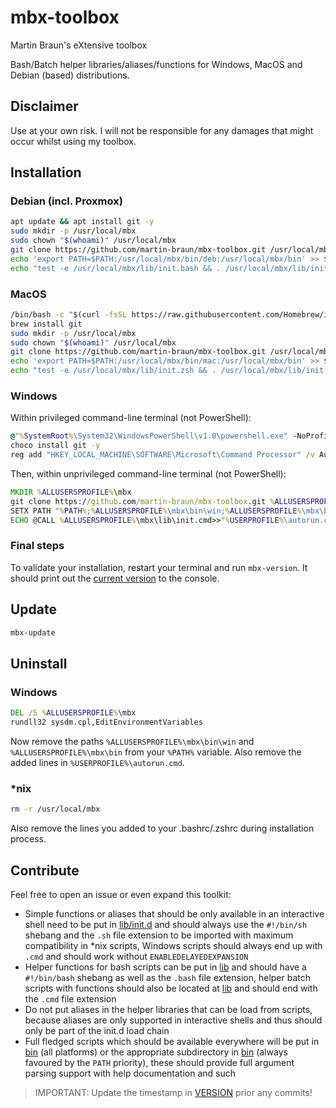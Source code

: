 # mbx-toolbox
Martin Braun's eXtensive toolbox

Bash/Batch helper libraries/aliases/functions for Windows, MacOS and Debian (based) distributions.

## Disclaimer

Use at your own risk. I will not be responsible for any damages that might occur whilst using my toolbox.

## Installation

### Debian (incl. Proxmox)

```bash
apt update && apt install git -y
sudo mkdir -p /usr/local/mbx
sudo chown "$(whoami)" /usr/local/mbx
git clone https://github.com/martin-braun/mbx-toolbox.git /usr/local/mbx
echo 'export PATH=$PATH:/usr/local/mbx/bin/deb:/usr/local/mbx/bin' >> $HOME/.bashrc
echo "test -e /usr/local/mbx/lib/init.bash && . /usr/local/mbx/lib/init.bash" >> $HOME/.bashrc
```

### MacOS

```zsh
/bin/bash -c "$(curl -fsSL https://raw.githubusercontent.com/Homebrew/install/HEAD/install.sh)"
brew install git
sudo mkdir -p /usr/local/mbx
sudo chown "$(whoami)" /usr/local/mbx
git clone https://github.com/martin-braun/mbx-toolbox.git /usr/local/mbx
echo 'export PATH=$PATH:/usr/local/mbx/bin/mac:/usr/local/mbx/bin' >> $HOME/.zshrc
echo "test -e /usr/local/mbx/lib/init.zsh && . /usr/local/mbx/lib/init.zsh" >> $HOME/.zshrc
```

### Windows

Within privileged command-line terminal (not PowerShell):

```cmd
@"%SystemRoot%\System32\WindowsPowerShell\v1.0\powershell.exe" -NoProfile -InputFormat None -ExecutionPolicy Bypass -Command "[System.Net.ServicePointManager]::SecurityProtocol = 3072; iex ((New-Object System.Net.WebClient).DownloadString('https://community.chocolatey.org/install.ps1'))" && SET "PATH=%PATH%;%ALLUSERSPROFILE%\chocolatey\bin"
choco install git -y
reg add "HKEY_LOCAL_MACHINE\SOFTWARE\Microsoft\Command Processor" /v AutoRun /t REG_SZ /d @^%USERPROFILE^%\autorun.cmd" "2^>NUL /f
```

Then, within unprivileged command-line terminal (not PowerShell):

```cmd
MKDIR %ALLUSERSPROFILE%\mbx
git clone https://github.com/martin-braun/mbx-toolbox.git %ALLUSERSPROFILE%\mbx
SETX PATH "%PATH%;%ALLUSERSPROFILE%\mbx\bin\win;%ALLUSERSPROFILE%\mbx\bin"
ECHO @CALL %ALLUSERSPROFILE%\mbx\lib\init.cmd>>"%USERPROFILE%\autorun.cmd"
```

### Final steps

To validate your installation, restart your terminal and run `mbx-version`. It should print out the [current version](VERSION) to the console.

## Update

```sh
mbx-update
```
		
## Uninstall

### Windows

```cmd
DEL /S %ALLUSERSPROFILE%\mbx
rundll32 sysdm.cpl,EditEnvironmentVariables
```

Now remove the paths `%ALLUSERSPROFILE%\mbx\bin\win` and `%ALLUSERSPROFILE%\mbx\bin` from your `%PATH%` variable. Also remove the added lines in `%USERPROFILE%\autorun.cmd`.

### \*nix

```sh
rm -r /usr/local/mbx
```

Also remove the lines you added to your .bashrc/.zshrc during installation process.

## Contribute

Feel free to open an issue or even expand this toolkit:

- Simple functions or aliases that should be only available in an interactive shell need to be put in [lib/init.d](lib/init.d) and should always use the `#!/bin/sh` shebang and the `.sh` file extension to be imported with maximum compatibility in \*nix scripts, Windows scripts should always end up with `.cmd` and should work without `ENABLEDELAYEDEXPANSION`
- Helper functions for bash scripts can be put in [lib](lib) and should have a `#!/bin/bash` shebang as well as the `.bash` file extension, helper batch scripts with functions should also be located at [lib](lib) and should end with the `.cmd` file extension
- Do not put aliases in the helper libraries that can be load from scripts, because aliases are only supported in interactive shells and thus should only be part of the init.d load chain
- Full fledged scripts which should be available everywhere will be put in [bin](bin) (all platforms) or the appropriate subdirectory in [bin](bin) (always favoured by the `PATH` priority), these should provide full argument parsing support with help documentation and such

> IMPORTANT: Update the timestamp in [VERSION](VERSION) prior any commits!
